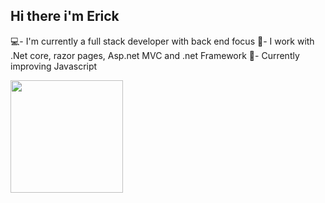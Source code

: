 ## Hi there i'm Erick

💻- I'm currently a full stack developer with back end focus
🚀- I work with .Net core, razor pages, Asp.net MVC and .net Framework
🌱- Currently improving Javascript

<div>
  <a href="https://github.com/ErickAlencar09" />
  <img height="180cm" src="https://github-readme-stats.vercel.app/api?username=ErickAlencar09" />
</div>
